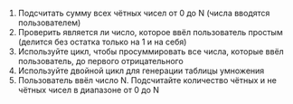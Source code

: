 1) Подсчитать сумму всех чётных чисел от 0 до N (числа вводятся пользователем)
2) Проверить является ли число, которое ввёл пользователь простым (делится без остатка только на 1 и на себя)
3) Используйте цикл, чтобы просуммировать все числа, которые ввёл пользователь, до первого отрицательного
4) Используйте двойной цикл для генерации таблицы умножения
5) Пользователь ввёл число N. Подсчитайте количество чётных и не чётных чисел в диапазоне от 0 до N